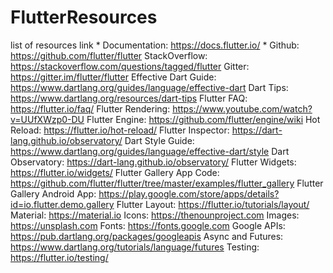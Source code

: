 # FlutterResources
list of resources link
    * Documentation: https://docs.flutter.io/
    * Github: https://github.com/flutter/flutter
    StackOverflow: https://stackoverflow.com/questions/tagged/flutter
    Gitter: https://gitter.im/flutter/flutter
    Effective Dart Guide: https://www.dartlang.org/guides/language/effective-dart
    Dart Tips: https://www.dartlang.org/resources/dart-tips
    Flutter FAQ: https://flutter.io/faq/
    Flutter Rendering: https://www.youtube.com/watch?v=UUfXWzp0-DU
    Flutter Engine: https://github.com/flutter/engine/wiki
    Hot Reload: https://flutter.io/hot-reload/
    Flutter Inspector: https://dart-lang.github.io/observatory/
    Dart Style Guide: https://www.dartlang.org/guides/language/effective-dart/style
    Dart Observatory: https://dart-lang.github.io/observatory/
    Flutter Widgets: https://flutter.io/widgets/
    Flutter Gallery App Code: https://github.com/flutter/flutter/tree/master/examples/flutter_gallery
    Flutter Gallery Android App: https://play.google.com/store/apps/details?id=io.flutter.demo.gallery
    Flutter Layout: https://flutter.io/tutorials/layout/
    Material: https://material.io
    Icons: https://thenounproject.com
    Images: https://unsplash.com
    Fonts: https://fonts.google.com
    Google APIs: https://pub.dartlang.org/packages/googleapis
    Async and Futures: https://www.dartlang.org/tutorials/language/futures
    Testing: https://flutter.io/testing/

